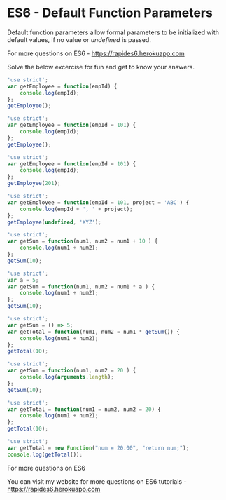 # ES6 - Default Function Parameters

Default function parameters allow formal parameters to be initialized with default values, if no value or *undefined* is passed.

For more questions on ES6 - https://rapides6.herokuapp.com

Solve the below excercise for fun and get to know your answers.

```javascript runnable
'use strict';
var getEmployee = function(empId) {
    console.log(empId);
};
getEmployee();
```
```javascript runnable
'use strict';
var getEmployee = function(empId = 101) {
    console.log(empId);
};
getEmployee();
```
```javascript runnable
'use strict';
var getEmployee = function(empId = 101) {
    console.log(empId);
};
getEmployee(201);
```

```javascript runnable
'use strict';
var getEmployee = function(empId = 101, project = 'ABC') {
    console.log(empId + ', ' + project);
};
getEmployee(undefined, 'XYZ');
```
```javascript runnable
'use strict';
var getSum = function(num1, num2 = num1 + 10 ) {
    console.log(num1 + num2);
};
getSum(10);
```
```javascript runnable
'use strict';
var a = 5;
var getSum = function(num1, num2 = num1 * a ) {
    console.log(num1 + num2);
};
getSum(10);
```
```javascript runnable
'use strict';
var getSum = () => 5;
var getTotal = function(num1, num2 = num1 * getSum()) {
    console.log(num1 + num2);
};
getTotal(10);
```
```javascript runnable
'use strict';
var getSum = function(num1, num2 = 20 ) {
    console.log(arguments.length);
};
getSum(10);
```
```javascript runnable
'use strict';
var getTotal = function(num1 = num2, num2 = 20) {
    console.log(num1 + num2);
};
getTotal(10);
```
```javascript runnable
'use strict';
var getTotal = new Function("num = 20.00", "return num;");
console.log(getTotal());
```
For more questions on ES6

You can visit my website for more questions on ES6 tutorials - https://rapides6.herokuapp.com
